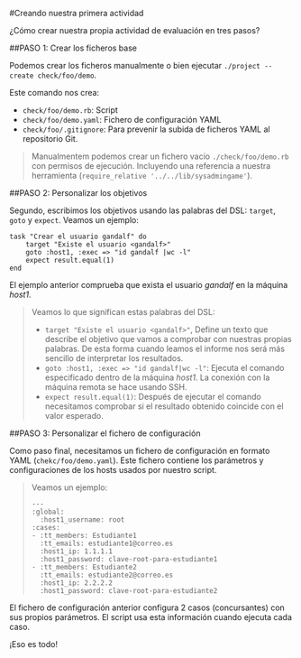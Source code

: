 
#Creando nuestra primera actividad

¿Cómo crear nuestra propia actividad de evaluación en tres pasos?

##PASO 1: Crear los ficheros base


Podemos crear los ficheros manualmente o bien ejecutar `./project --create check/foo/demo`.

Este comando nos crea:
* `check/foo/demo.rb`: Script
* `check/foo/demo.yaml`: Fichero de configuración YAML
* `check/foo/.gitignore`: Para prevenir la subida de ficheros YAML al repositorio Git.

> Manualmentem podemos crear un fichero vacío `./check/foo/demo.rb` con permisos de ejecución. 
Incluyendo una referencia a nuestra herramienta (`require_relative '../../lib/sysadmingame'`).

##PASO 2: Personalizar los objetivos

Segundo, escribimos los objetivos usando las palabras del DSL: 
`target`, `goto` y `expect`. Veamos un ejemplo:

```
task "Crear el usuario gandalf" do
	target "Existe el usuario <gandalf>"
	goto :host1, :exec => "id gandalf |wc -l"
	expect result.equal(1)
end
```

El ejemplo anterior comprueba que exista el usuario *gandalf* en la máquina *host1*.

> Veamos lo que significan estas palabras del DSL:
> * `target "Existe el usuario <gandalf>"`, Define un texto que describe el objetivo
que vamos a comprobar con nuestras propias palabras. De esta forma cuando
leamos el informe nos será más sencillo de interpretar los resultados.
> * `goto :host1, :exec => "id gandalf|wc -l"`: Ejecuta el comando especificado
dentro de la máquina *host1*. La conexión con la máquina remota se hace usando 
SSH. 
> * `expect result.equal(1)`: Después de ejecutar el comando necesitamos
comprobar si el resultado obtenido coincide con el valor esperado.

##PASO 3: Personalizar el fichero de configuración

Como paso final, necesitamos un fichero de configuración en formato YAML
(`chekc/foo/demo.yaml`). Este fichero contiene los parámetros y configuraciones 
de los hosts usados por nuestro script.

> Veamos un ejemplo: 
> 
> ```
> ---
> :global:
>   :host1_username: root
> :cases:
> - :tt_members: Estudiante1
>   :tt_emails: estudiante1@correo.es
>   :host1_ip: 1.1.1.1
>   :host1_password: clave-root-para-estudiante1
> - :tt_members: Estudiante2
>   :tt_emails: estudiante2@correo.es
>   :host1_ip: 2.2.2.2
>   :host1_password: clave-root-para-estudiante2
> ```

El fichero de configuración anterior configura 2 casos (concursantes) 
con sus propios parámetros. El script usa esta información cuando ejecuta cada caso.

¡Eso es todo!

